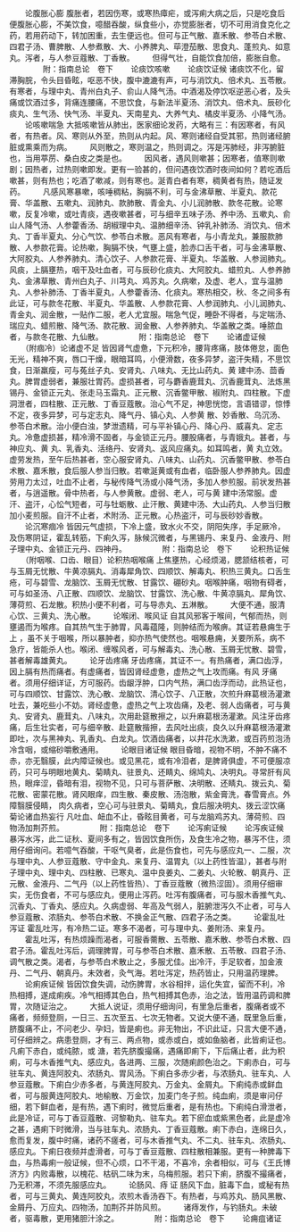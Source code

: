 <!-- { "loadSidebar": true } -->
　　论腹胀心膨 腹胀者，若因伤寒，或寒热瘴疟，或泻痢大病之后，只是吃食后便腹胀心膨，不美饮食，噫醋吞酸，纵食些小，亦觉膨胀者，切不可用消食克化之药，若用药动下，转加困重，去生便远也。但可与正气散、嘉禾散、参苓白术散、四君子汤、曹脾散、人参煮散、大、小养脾丸、荜澄茄散、思食丸、蓬煎丸、如意丸。泻者，与人参豆蔻散、丁香散。
　　但得气壮，自能饮食加倍，膨胀自愈。
　　
　　附：指南总论　卷下
　　论痰饮咳嗽
　　论痰饮证候 诸痰饮不化，留滞胸脘，令头目昏眩，呕恶不快，腹中漉漉有声，可与消饮丸、倍术丸、五苓散。有寒者，与理中丸、青州白丸子、俞山人降气汤。中酒渴及停饮呕逆恶心者，及头痛或饮酒过多，背痛连腰痛，不思饮食，与新法半夏汤、消饮丸、倍术丸、辰砂化痰丸、生气汤、快气汤、半夏丸、天南星丸、大养气丸、橘皮半夏汤、小降气汤。
　　论咳嗽喘急 大抵咳嗽皆从肺出，医家细论发药，大略有三：有因寒者，有风者，有热者。风、寒则从外至，热则从内起。风、寒则诸经自受其邪，热则诸经腑脏或熏乘而为病。
　　风则散之，寒则温之，热则调之。泻是泻肺经，非泻腑脏也，当用葶苈、桑白皮之类是也。
　　因风者，遇风则嗽甚；因寒者，值寒则嗽剧；因热者，过热则嗽即发。更有一验甚的，但问遇夜饮酒时夜间如何？若吃酒后嗽甚，则有热也；吃酒了嗽减，则有寒也。涎青白者有寒，稠黄者有热，随证发药。
　　凡感风寒暴嗽，咳唾稠粘，胸膈不利，可与金沸草散、半夏丸、款花膏、华盖散、五嗽丸、润肺丸、款肺散、青金丸、小儿润肺散、款冬花散。论寒嗽，反复冷嗽，或吐青痰，遇夜嗽甚者，可与细辛五味子汤、养中汤、五嗽丸、俞山人降气汤、人参藿香汤、胡椒理中丸、温肺细辛汤、钟乳补肺汤、消饮丸、倍术丸、丁香半夏丸、分心气饮、参苓白术散。恶风有寒者，与小青龙丸，兼服款肺散、人参款花膏。论热嗽，胸膈不快，气壅上盛，脸赤口舌干者，可与金沸草散、大阿胶丸、人参养肺丸、清心饮子、人参款花膏、半夏丸、华盖散、人参润肺丸。风痰，上膈壅热，咽干及吐血者，可与辰砂化痰丸、大阿胶丸、蜡煎丸、人参养肺丸、金沸草散、青州白丸子、川芎丸、鸡苏丸。久病嗽，及虚、老人，宜与温肺丸、人参补肺汤、丁香半夏丸，人参藿香汤、化痰丸。寒热相交，秋、冬之间多有此证，可与款冬花散、半夏丸、华盖散、人参款花膏、人参润肺丸、小儿润肺丸、青金丸、润金散，一贴作二服，老人尤宜服。喘急气促，睡卧不得者，与定喘汤、瑞应丸、蜡煎散、降气汤、款花散、润金散、人参养肺丸、华盖散之类。唾脓血者，与款冬花散、九仙散。
　　
　　附：指南总论　卷下
　　论诸虚证候
　　（附痼冷）论诸虚不足 皆因肾气虚惫，下元积冷，腰背疼痛，肢体倦怠，面色无光，精神不爽，唇口干燥，眼暗耳鸣，小便滑数，夜多异梦，盗汗失精，不思饮食，日渐羸瘦，可与菟丝子丸、安肾丸、八味丸、无比山药丸、黄 建中汤、茴香丸。脾胃虚弱者，兼服壮胃药。虚损甚者，可与麝香鹿茸丸、沉香鹿茸丸、法炼黑锡丹、金锁正元丸、张走马玉霜丸、正元散、沉香鳖甲散、椒附丸、四柱散。下虚洞泄者，四柱散、正元散、丁香豆蔻散。治心气不足，神思恍惚，言语错谬，惊悸不定，夜多异梦，可与定志丸、降气丹、镇心丸、人参黄 散、妙香散、乌沉汤、参苓白术散。治小便白浊，梦泄遗精，可与平补镇心丹、降心丹、威喜丸、定志丸。冷惫虚损甚，精冷滑不固者，与金锁正元丹。腰股痛者，与青娥丸。甚者，与神应丸、黄 丸、乳香丸、活络丹、安肾丸、返风应痛丸。如耳鸣者，黄 丸立效。虚劳发热，至午后热甚者，空心服安肾丸、八味丸、山药丸、沉香鳖甲散、参苓白术散、嘉禾散，食后服人参当归散。若嗽涎黄或有血者，临卧服人参养肺丸。因虚劳用力太过，吐血不止者，与秘传降气汤或小降气汤，多加人参煎服。前状发热甚者，与逍遥散。骨中热者，与人参黄散。虚弱、老人，可与黄 建中汤常服。虚汗、盗汗，心忪气短者，可与牡蛎散、止汗散、黄建中汤、大山药丸、人参当归散加小麦煎服。自汗不止者，术附汤、正元散。心热盗汗，可与辰砂妙香散。
　　论沉寒痼冷 皆因元气虚损，下冷上盛，致水火不交，阴阳失序，手足厥冷，及伤寒阴证，霍乱转筋，下痢久泻，脉候沉微者，与黑锡丹、来复丹、金液丹、附子理中丸、金锁正元丹、四神丹。
　　
　　附：指南总论　卷下
　　论积热证候
　　（附咽喉、口齿、眼目）论积热咽喉痛 上焦壅热，心经烦渴，腮颔结核者，可与玉屑无忧散、牛黄凉膈丸、消毒犀角饮、四顺饮、解毒丸、积热三黄丸。口舌生疮，可与碧雪、龙脑饮、玉屑无忧散、甘露饮、硼砂丸。咽喉肿痛，咽物有碍者，可与如圣汤、八正散、四顺饮、龙脑饮、甘露饮、洗心散、牛黄凉膈丸、犀角饮、薄荷煎、石龙散。积热小便不利者，可与导赤丸、五淋散。
　　大便不通，服清心饮、三黄丸、洗心散。
　　论喉闭、喉风证 自其风邪客于喉间，气郁而热，则壅遏而为喉疼。自其热气生于肺胃，风毒蕴隆，则肿结而为喉痹。其证若悬痈生于上 ，虽不关于咽喉，所以暴肿者，抑亦热气使然也。咽喉悬痈，关要所系，病不急疗，皆能杀人也。喉闭、缠喉风者，可与解毒丸、洗心散、玉屑无忧散、碧雪，甚者解毒雄黄丸。
　　论牙齿疼痛 牙齿疼痛，其证不一。有热痛者，满口齿浮，因上膈有热而痛者。有虚痛者，皆因肾经虚惫，虚热之气上攻而痛。有风 牙痛者。须用仔细详证，方可服药。齿龈浮肿，口内气热，满口齿浮而动，此热证也，可与四顺饮、甘露饮、洗心散、龙脑饮、清心饮子、八正散，次煎升麻葛根汤灌漱吐去，兼吃些小不妨。肾经虚惫，虚热之气上攻齿痛，及老、弱人齿痛者，可与黄 丸、安肾丸、鹿茸丸、八味丸，次用赴筵散擦之，以升麻葛根汤灌漱。风注牙齿疼痛，后生壮实者，可与细辛散、赴筵散揩擦，去风吐出痰，良久以升麻葛根汤灌漱即吐，次与黑神丸、乳香丸、白龙丸。饮酒齿痛者，以井花水洗漱，或百药煎泡汤冷含咽，或缩砂嚼敷通用。
　　论眼目诸证候 眼目昏暗，视物不明，不肿不痛不赤，亦无翳膜，此内障证候也。或见黑花，或有冷泪者，是脾肾俱虚，不可便服凉药，只可与明眼地黄丸、菊睛丸、驻景丸、还睛丸、绵鸠丸、决明丸。寻常肝有风热，眼痒涩，昏暗有泪，视物不见，只可与菩萨散、决明散、还睛丸、拨云丸、菊花散、密蒙花散。肾风眼痒，四生散、秦皮散、汤泡散，紫金膏洗，春雪膏点。外障翳膜侵睛， 肉久病者，空心可与驻景丸、菊睛丸，食后服决明丸、拨云涩饮痛菊论诸血热妄行 凡吐血、衄血不止，昏眩目黄者，可与龙脑鸡苏丸、薄荷煎、四物汤加荆芥煎。
　　
　　附：指南总论　卷下
　　论泻痢证候
　　论泻疾证候 暴泻水泻，此二证秋、夏间多有之，皆因饮食所伤，及食生冷之物，暴泻不住，须用仔细询问。若噫气吞酸，干呕气臭者，此是伤食也，可先与感应丸一、二服，次与理中丸、人参豆蔻散、守中金丸、来复丹、温胃丸（以上药性皆温），甚者与附子理中丸、理中丸、四柱散、已寒丸、温中良姜丸、二姜丸、火轮散、朝真丹、正元散、金液丹、二气丹（以上药性皆热）、丁香豆蔻散（微热涩固）。须用仔细审实，无伤食者，不可与感应丸，便用止泻药。吐泻有腹痛者，可与服木香推气丸、沉香丸、丁香丸、感应丸。久病虚弱、年高及气弱人，脏腑泄泻久不止者，可与人参豆蔻散、浓肠丸、参苓白术散、不换金正气散、四君子汤之类。
　　论霍乱吐泻证 霍乱吐泻，有冷热二证。寒多不渴者，可与理中丸、姜附汤、来复丹。
　　霍乱吐泻，有热烦躁而渴者，可服香薷散、五苓散、嘉禾散、参苓白术散、四君子汤。霍乱吐泻后，调理脾胃，可与参苓白术散、嘉禾散、五苓散、四君子汤、调气散之类。渴者，与参苓白术散止之，多服尤佳。出冷汗，手足软者，加金液丹、二气丹、朝真丹。未效者，灸气海。若吐泻定，热药皆止，只用温药理脾。
　　论痢疾证候 皆因饮食失调，动伤脾胃，水谷相拌，运化失宜，留而不利，冷热相搏，遂成痢疾。冷气相搏其色白，热气相搏其色赤，治之法，皆用温药调和脾胃，次随证治之。
　　大抵人说证，须用仔细询问，有里急后重者，腹痛者或不痛者，频频登厕，一日三、五次至五、七次无物者。又说大便不通，既里急后重，脐腹痛不止，不问老少、孕妇，皆是痢也。非无物出，不识此证，只言大便不通，可仔细辨之。病患登厕，才有三、两点物，或赤或白，或如鱼脑者，此皆痢证也。凡痢下赤白，或纯脓，或 溏，若先脐腹撮痛，遇痛即痢下，下后痛止者，此为积痢，可与木香推气丸、感应丸，各进两、三服，次随痢颜色治之。下痢赤白，可与驻车丸、黄连阿胶丸、浓肠丸、胃风汤。下痢白多赤少者，与浓肠丸、驻车丸、人参豆蔻散。下痢白少赤多者，与黄连阿胶丸、万金丸、金屑丸。下痢纯赤或鲜血者，可与服黄连阿胶丸、地榆散、万金饮，加麦门冬子煎。纯血痢，须是审问仔细，若下鲜血者，是有热，遇下痢时，微觉后重者，是有热也。下痢纯白滑泄者，此是冷证，可与丁香豆蔻散、诃黎勒丸、驻车丸。若下瘀血或紫黑色者，此是虚冷之甚，遇痢下时微滑，当与驻车丸、浓肠丸、丁香豆蔻散。痢下赤白，连绵日久，愈而复发，腹中时痛，诸药不瘥者，可与木香推气丸、不二丸、驻车丸、浓肠丸、感应丸。下痢日夜频并虚滑者，可与丁香豆蔻散、四柱散相兼服。更有一种脾毒下血，与热毒痢一般证候，但不心烦，口不干渴，不喜冷，余者相似，可与《王氏博济方》内败毒散，以槐花、枯矾二味为末，乌梅煎服。若只下痢，脐腹不撮痛者，乃无积滞，不须先服感应丸。
　　论肠风、痔 证 肠风下血，脏毒下血，或秘有热者，可与三黄丸、黄连阿胶丸，浓煎木香汤吞下。有热者，与鸡苏丸、肠风黑散、金屑丹、万应丸、四物汤，加荆芥并防风煎。
　　诸痔发作，与钓肠丸。未破者，驱毒散，更用猪胆汁涂之。
　　
　　附：指南总论　卷下
　　论痈疽诸证
